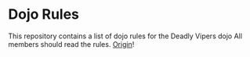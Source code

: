 Dojo Rules
==========

This repository contains a list of dojo rules for the Deadly Vipers dojo
All members should read the rules. [Origin](https://github.com/deadlyvipers)!
